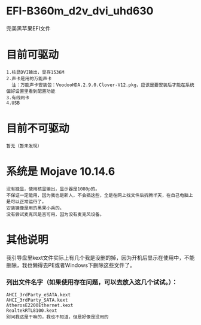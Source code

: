 # EFI-B360m_d2v_dvi_uhd630
完美黑苹果EFI文件

# 目前可驱动
    1.核显DVI输出，显存1536M
    2.声卡是用的万能声卡
      注：万能声卡安装包：VoodooHDA.2.9.0.Clover-V12.pkg，应该是要安装后才能在系统偏好设置里看到配置功能
    3.有线网卡
    4.USB

# 目前不可驱动
    暂无（暂未发现）

# 系统是 Mojave 10.14.6 
    没有独显，使用核显输出，显示器是1080p的。
    不保证一定能用，因为我也是新人，不会搞这些，全是在网上找文件后折腾半天，在自己电脑上是可以正常运行了。
    安装镜像是用的黑果小兵的。
    没有尝试麦克风是否可用，因为没有麦克风设备。

# 其他说明
我引导盘里kext文件实际上有几个我是没删的掉，因为开机后显示在使用中，不能删除，我也懒得去PE或者Windows下删除这些文件了。
### 列出文件名字（如果使用存在问题，可以去放入这几个试试。）：
    AHCI_3rdParty_eSATA.kext
    AHCI_3rdParty_SATA.kext
    AtherosE2200Ethernet.kext
    RealtekRTL8100.kext
    别问我这是干嘛的，我也不知道，但是好像是没用的
